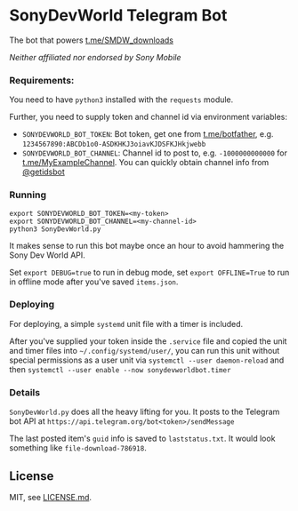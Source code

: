 # SonyDevWorld Telegram Bot

The bot that powers [t.me/SMDW_downloads](https://t.me/SMDW_downloads)

*Neither affiliated nor endorsed by Sony Mobile*

### Requirements:

You need to have `python3` installed with the `requests` module.

Further, you need to supply token and channel id via environment variables:

- `SONYDEVWORLD_BOT_TOKEN`: Bot token,
  get one from [t.me/botfather](https://t.me/botfather),
  e.g. `1234567890:ABCDb1o0-ASDKHKJ3oiavKJDSFKJHkjwebb`
- `SONYDEVWORLD_BOT_CHANNEL`: Channel id to post to,
  e.g. `-1000000000000` for [t.me/MyExampleChannel](https://t.me/MyExampleChannel).
  You can quickly obtain channel info from [@getidsbot](https://t.me/getidsbot)

### Running

```
export SONYDEVWORLD_BOT_TOKEN=<my-token>
export SONYDEVWORLD_BOT_CHANNEL=<my-channel-id>
python3 SonyDevWorld.py
```

It makes sense to run this bot maybe once an hour to avoid hammering the Sony
Dev World API.

Set `export DEBUG=true` to run in debug mode, set `export OFFLINE=True` to run
in offline mode after you've saved `items.json`.


### Deploying
For deploying, a simple `systemd` unit file with a timer is included.

After you've supplied your token inside the `.service` file and copied the unit
and timer files into `~/.config/systemd/user/`, you can run this unit without
special permissions as a user unit via
`systemctl --user daemon-reload` and then
`systemctl --user enable --now sonydevworldbot.timer`

### Details
`SonyDevWorld.py` does all the heavy lifting for you. It posts to the Telegram
bot API at `https://api.telegram.org/bot<token>/sendMessage`

The last posted item's `guid` info is saved to `laststatus.txt`. It would look
something like `file-download-786918`.

## License
MIT, see [LICENSE.md](LICENSE.md).
